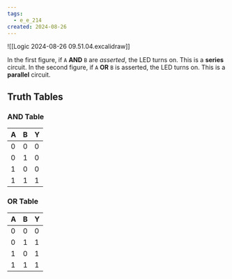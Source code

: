 ```yaml
---
tags:
  - e_e_214
created: 2024-08-26
---
```


![[Logic 2024-08-26 09.51.04.excalidraw]]

In the first figure, if `A` **AND** `B` are *asserted*, the LED turns on. This is a **series** circuit.
In the second figure, if `A` **OR** `B` is asserted, the LED turns on. This is a **parallel** circuit.

## Truth Tables

### AND Table

| A   | B   | Y   |
| --- | --- | --- |
| 0   | 0   | 0   |
| 0   | 1   | 0   |
| 1   | 0   | 0   |
| 1   | 1   | 1   |

### OR Table

| A   | B   | Y   |
| --- | --- | --- |
| 0   | 0   | 0   |
| 0   | 1   | 1   |
| 1   | 0   | 1   |
| 1   | 1   | 1   |